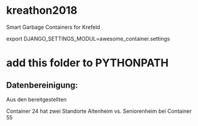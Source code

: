 # kreathon2018
Smart Garbage Containers for Krefeld

export DJANGO_SETTINGS_MODUL=awesome_container.settings
# add this folder to PYTHONPATH


## Datenbereinigung: ##

Aus den bereitgestellten

Container 24 hat zwei Standorte
Altenheim vs. Seniorenheim bei Container 55
